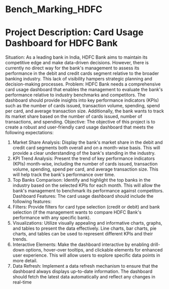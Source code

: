 # Bench_Marking_HDFC
      
# Project Description: Card Usage Dashboard for HDFC Bank
Situation: As a leading bank in India, HDFC Bank aims to maintain its competitive edge and make data-driven decisions. However, there is currently no direct way for the bank's management to assess its performance in the debit and credit cards segment relative to the broader banking industry. This lack of visibility hampers strategic planning and decision-making processes.
Problem: HDFC Bank needs a comprehensive card usage dashboard that enables the management to evaluate the bank's performance relative to industry benchmarks and competitors. The dashboard should provide insights into key performance indicators (KPIs) such as the number of cards issued, transaction volume, spending, spend per card, and average transaction size. Additionally, the bank wants to track its market share based on the number of cards issued, number of transactions, and spending.
Objective: The objective of this project is to create a robust and user-friendly card usage dashboard that meets the following expectations:
1. Market Share Analysis: Display the bank's market share in the debit and credit card segments both overall and on a month-wise basis. This will provide a clear understanding of the bank's standing in the industry.
2. KPI Trend Analysis: Present the trend of key performance indicators (KPIs) month-wise, including the number of cards issued, transaction volume, spending, spend per card, and average transaction size. This will help track the bank's performance over time.
3. Top Banks Comparison: Identify and highlight the top banks in the industry based on the selected KPIs for each month. This will allow the bank's management to benchmark its performance against competitors.
Dashboard Features: The card usage dashboard should include the following features:
1. Filters: Provide filters for card type selection (credit or debit) and bank selection (if the management wants to compare HDFC Bank's performance with any specific bank).
2. Visualizations: Utilize visually appealing and informative charts, graphs, and tables to present the data effectively. Line charts, bar charts, pie charts, and tables can be used to represent different KPIs and their trends.
3. Interactive Elements: Make the dashboard interactive by enabling drill-down options, hover-over tooltips, and clickable elements for enhanced user experience. This will allow users to explore specific data points in more detail.
4. Data Refresh: Implement a data refresh mechanism to ensure that the dashboard always displays up-to-date information. The dashboard should fetch the latest data automatically and reflect any changes in real-time
